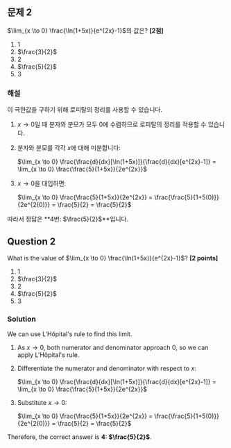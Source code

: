 

## 문제 2
$\lim_{x \to 0} \frac{\ln(1+5x)}{e^{2x}-1}$의 값은? **[2점]**

1. 1
2. $\frac{3}{2}$
3. 2
4. $\frac{5}{2}$
5. 3

### 해설
이 극한값을 구하기 위해 로피탈의 정리를 사용할 수 있습니다.

1. $x \to 0$일 때 분자와 분모가 모두 0에 수렴하므로 로피탈의 정리를 적용할 수 있습니다.

2. 분자와 분모를 각각 $x$에 대해 미분합니다:
   
   $\lim_{x \to 0} \frac{\frac{d}{dx}[\ln(1+5x)]}{\frac{d}{dx}[e^{2x}-1]} = \lim_{x \to 0} \frac{\frac{5}{1+5x}}{2e^{2x}}$

3. $x \to 0$을 대입하면:
   
   $\lim_{x \to 0} \frac{\frac{5}{1+5x}}{2e^{2x}} = \frac{\frac{5}{1+5(0)}}{2e^{2(0)}} = \frac{5}{2} = \frac{5}{2}$

따라서 정답은 **4번: $\frac{5}{2}$**입니다.

## Question 2
What is the value of $\lim_{x \to 0} \frac{\ln(1+5x)}{e^{2x}-1}$? **[2 points]**

1. 1
2. $\frac{3}{2}$
3. 2
4. $\frac{5}{2}$
5. 3

### Solution
We can use L'Hôpital's rule to find this limit.

1. As $x \to 0$, both numerator and denominator approach 0, so we can apply L'Hôpital's rule.

2. Differentiate the numerator and denominator with respect to $x$:
   
   $\lim_{x \to 0} \frac{\frac{d}{dx}[\ln(1+5x)]}{\frac{d}{dx}[e^{2x}-1]} = \lim_{x \to 0} \frac{\frac{5}{1+5x}}{2e^{2x}}$

3. Substitute $x \to 0$:
   
   $\lim_{x \to 0} \frac{\frac{5}{1+5x}}{2e^{2x}} = \frac{\frac{5}{1+5(0)}}{2e^{2(0)}} = \frac{5}{2} = \frac{5}{2}$

Therefore, the correct answer is **4: $\frac{5}{2}$**.